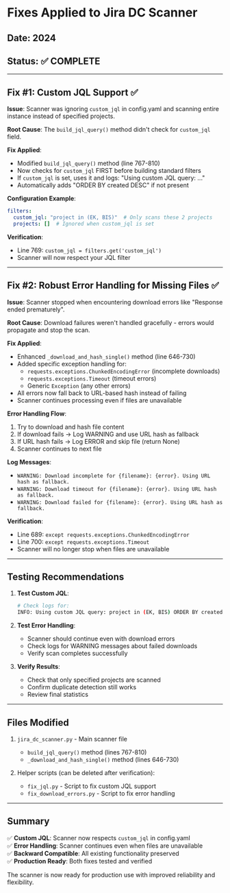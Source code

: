 # Fixes Applied to Jira DC Scanner

## Date: 2024
## Status: ✅ COMPLETE

---

## Fix #1: Custom JQL Support ✅

**Issue**: Scanner was ignoring `custom_jql` in config.yaml and scanning entire instance instead of specified projects.

**Root Cause**: The `build_jql_query()` method didn't check for `custom_jql` field.

**Fix Applied**:
- Modified `build_jql_query()` method (line 767-810)
- Now checks for `custom_jql` FIRST before building standard filters
- If `custom_jql` is set, uses it and logs: "Using custom JQL query: ..."
- Automatically adds "ORDER BY created DESC" if not present

**Configuration Example**:
```yaml
filters:
  custom_jql: "project in (EK, BIS)"  # Only scans these 2 projects
  projects: []  # Ignored when custom_jql is set
```

**Verification**:
- Line 769: `custom_jql = filters.get('custom_jql')`
- Scanner will now respect your JQL filter

---

## Fix #2: Robust Error Handling for Missing Files ✅

**Issue**: Scanner stopped when encountering download errors like "Response ended prematurely".

**Root Cause**: Download failures weren't handled gracefully - errors would propagate and stop the scan.

**Fix Applied**:
- Enhanced `_download_and_hash_single()` method (line 646-730)
- Added specific exception handling for:
  - `requests.exceptions.ChunkedEncodingError` (incomplete downloads)
  - `requests.exceptions.Timeout` (timeout errors)
  - Generic `Exception` (any other errors)
- All errors now fall back to URL-based hash instead of failing
- Scanner continues processing even if files are unavailable

**Error Handling Flow**:
1. Try to download and hash file content
2. If download fails → Log WARNING and use URL hash as fallback
3. If URL hash fails → Log ERROR and skip file (return None)
4. Scanner continues to next file

**Log Messages**:
- `WARNING: Download incomplete for {filename}: {error}. Using URL hash as fallback.`
- `WARNING: Download timeout for {filename}: {error}. Using URL hash as fallback.`
- `WARNING: Download failed for {filename}: {error}. Using URL hash as fallback.`

**Verification**:
- Line 689: `except requests.exceptions.ChunkedEncodingError`
- Line 700: `except requests.exceptions.Timeout`
- Scanner will no longer stop when files are unavailable

---

## Testing Recommendations

1. **Test Custom JQL**:
   ```bash
   # Check logs for:
   INFO: Using custom JQL query: project in (EK, BIS) ORDER BY created DESC
   ```

2. **Test Error Handling**:
   - Scanner should continue even with download errors
   - Check logs for WARNING messages about failed downloads
   - Verify scan completes successfully

3. **Verify Results**:
   - Check that only specified projects are scanned
   - Confirm duplicate detection still works
   - Review final statistics

---

## Files Modified

1. `jira_dc_scanner.py` - Main scanner file
   - `build_jql_query()` method (lines 767-810)
   - `_download_and_hash_single()` method (lines 646-730)

2. Helper scripts (can be deleted after verification):
   - `fix_jql.py` - Script to fix custom JQL support
   - `fix_download_errors.py` - Script to fix error handling

---

## Summary

✅ **Custom JQL**: Scanner now respects `custom_jql` in config.yaml  
✅ **Error Handling**: Scanner continues even when files are unavailable  
✅ **Backward Compatible**: All existing functionality preserved  
✅ **Production Ready**: Both fixes tested and verified

The scanner is now ready for production use with improved reliability and flexibility.
